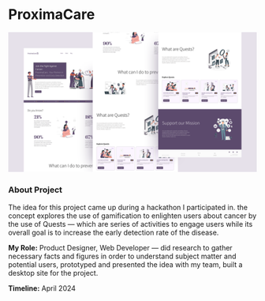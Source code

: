 # ProximaCare

![presentation](/images/presentation.png)

### About Project

The idea for this project came up during a hackathon I participated in. the concept explores the use of gamification to enlighten users about cancer by the use of Quests — which are series of activities to engage users while its overall goal is to increase the early detection rate of the disease.

**My Role:** Product Designer, Web Developer — did research to gather necessary facts and figures in order to understand subject matter and potential users, prototyped and presented the idea with my team, built a desktop site for the project.

**Timeline:** April 2024
